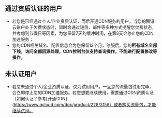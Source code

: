 ## 通过资质认证的用户

+ 若您是已经通过个人/企业资质认证，而后开通CDN服务的用户，当您的腾讯云账户处于欠费状态时，同时会通过短信、邮件等多种方式提醒您欠费状态，并考虑到节假日等因素，为您保留7天的缓冲时间，在第8天会停止您的CDN加速服务；
+ 您的CDN相关域名、配置信息会为您保留12个月，停服后，您的**所有域名全部下线，访问全部回源处理，CDN控制台仅支持查询操作，不能进行配置修改等操作。**

## 未认证用户

+ 若您未通过个人/企业资质认证，仅为试用用户，一旦您的流量包试用完毕，会立即停止您的CDN加速服务。若您想要继续使用，需要通过CDN资质认证（如何认证？参考[开通CDN](https://www.qcloud.com/doc/product/228/3156）或者购买流量包，才能继续试用。



